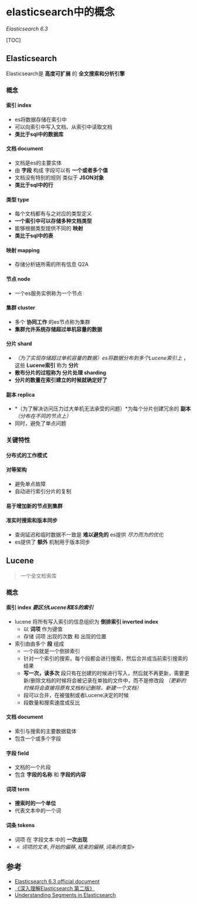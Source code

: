 # elasticsearch中的概念

*Elasticsearch 6.3*

[TOC]

## Elasticsearch

Elasticsearch是 **高度可扩展** 的 **全文搜索和分析引擎**

### 概念

#### 索引 index

- es将数据存储在索引中
- 可以向索引中写入文档、从索引中读取文档
- **类比于sql中的数据库**

#### 文档 document

- 文档是es的主要实体
- 由 **字段** 构成 字段可以有 **一个或者多个值**
- 文档没有特别的规则 类似于 **JSON对象**
- **类比于sql中的行**

#### 类型 type

- 每个文档都有与之对应的类型定义
- **一个索引中可以存储多种文档类型**
- 能够根据类型提供不同的 **映射**
- **类比于sql中的表**

#### 映射 mapping

- 存储分析链所需的所有信息 Q2A

#### 节点 node

- 一个es服务实例称为一个节点

#### 集群 cluster

- 多个 **协同工作** 的es节点称为集群
- **集群允许系统存储超过单机容量的数据**

#### 分片 shard

- *（为了实现存储超过单机容量的数据）es将数据分布到多个Lucene索引上* ，这些 **Lucene索引** 称为 **分片**
- **散布分片的过程称为 分片处理 sharding**
- **分片的数量在索引建立的时候就确定好了**

#### 副本 replica

- *（为了解决访问压力过大单机无法承受的问题）*为每个分片创建冗余的 **副本** *（分布在不同的节点上）*
- 同时，避免了单点问题

### 关键特性

#### 分布式的工作模式

#### 对等架构

- 避免单点故障
- 自动进行索引分片的复制

#### 易于增加新的节点到集群

#### 准实时搜索和版本同步

- 查询延迟和临时数据不一致是 **难以避免的** es提供 *尽力而为的优化*
- es提供了 **额外** 机制用于版本同步

## Lucene

> 一个全文检索库

### 概念

#### 索引 index *要区分Lucene和ES的索引*

- lucene 将所有写入索引的信息组织为 **倒排索引 inverted index**
  - 以 **词项** 作为键值
  - 存储 词项 出现的次数 和 出现的位置
- 索引由由多个 **段** 组成
  - 一个段就是一个倒排索引
  - 针对一个索引的搜索，每个段都会进行搜索，然后合并成当前索引搜索的结果
  - **写一次，读多次** 段只有在创建的时候进行写入，然后就不再更新，需要更新/删除文档的时候将会被记录在单独的文件中，而不是修改段 *（更新的时候将会直接将原有文档标记删除，新建一个文档）*
  - 段可以合并，在被强制或者Lucene决定的时候
  - 段数量和搜索速度成反比

#### 文档 document

- 索引与搜索的主要数据载体
- 包含一个或多个字段

#### 字段 field

- 文档的一个片段
- 包含 **字段的名称** 和 **字段的内容**

#### 词项 term

- **搜索时的一个单位**
- 代表文本中的一个词

#### 词条 tokens

- 词项 在 字段文本 中的 **一次出现**
- $<词项的文本, 开始的偏移, 结束的偏移, 词条的类型>$

## 参考

- [Elasticsearch 6.3 official document](https://www.elastic.co/guide/en/elasticsearch/reference/6.4/index.html)
- [《深入理解Elasticsearch 第二版》](http://item.jd.com/12203786.html)
- [Understanding Segments in Elasticsearch](https://stackoverflow.com/questions/15426441/understanding-segments-in-elasticsearch)
